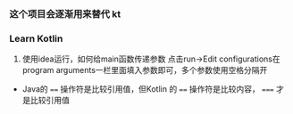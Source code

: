 ### 这个项目会逐渐用来替代 kt
### Learn Kotlin
1. 使用idea运行，如何给main函数传递参数
点击run->Edit configurations在program arguments一栏里面填入参数即可，多个参数使用空格分隔开

* Java的 `==` 操作符是比较引用值，但Kotlin 的 `==` 操作符是比较内容， `===` 才是比较引用值
